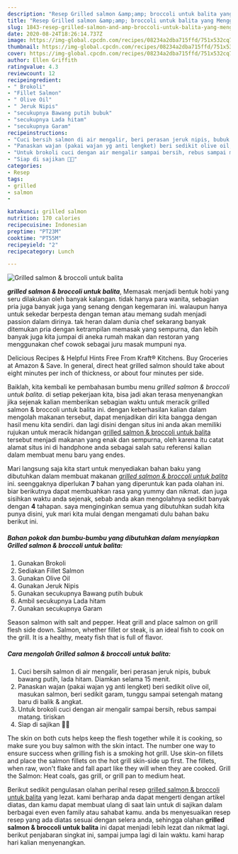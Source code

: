```yaml
---
description: "Resep Grilled salmon &amp;amp; broccoli untuk balita yang Menggugah Selera"
title: "Resep Grilled salmon &amp;amp; broccoli untuk balita yang Menggugah Selera"
slug: 1843-resep-grilled-salmon-and-amp-broccoli-untuk-balita-yang-menggugah-selera
date: 2020-08-24T18:26:14.737Z
image: https://img-global.cpcdn.com/recipes/08234a2dba715ffd/751x532cq70/grilled-salmon-broccoli-untuk-balita-foto-resep-utama.jpg
thumbnail: https://img-global.cpcdn.com/recipes/08234a2dba715ffd/751x532cq70/grilled-salmon-broccoli-untuk-balita-foto-resep-utama.jpg
cover: https://img-global.cpcdn.com/recipes/08234a2dba715ffd/751x532cq70/grilled-salmon-broccoli-untuk-balita-foto-resep-utama.jpg
author: Ellen Griffith
ratingvalue: 4.3
reviewcount: 12
recipeingredient:
- " Brokoli"
- "Fillet Salmon"
- " Olive Oil"
- " Jeruk Nipis"
- "secukupnya Bawang putih bubuk"
- "secukupnya Lada hitam"
- "secukupnya Garam"
recipeinstructions:
- "Cuci bersih salmon di air mengalir, beri perasan jeruk nipis, bubuk bawang putih, lada hitam. Diamkan selama 15 menit."
- "Panaskan wajan (pakai wajan yg anti lengket) beri sedikit olive oil, masukan salmon, beri sedikit garam, tunggu sampai setengah matang baru di balik &amp; angkat."
- "Untuk brokoli cuci dengan air mengalir sampai bersih, rebus sampai matang. tiriskan"
- "Siap di sajikan 👍🏻"
categories:
- Resep
tags:
- grilled
- salmon
- 

katakunci: grilled salmon  
nutrition: 170 calories
recipecuisine: Indonesian
preptime: "PT23M"
cooktime: "PT55M"
recipeyield: "2"
recipecategory: Lunch

---
```



![Grilled salmon &amp; broccoli untuk balita](https://img-global.cpcdn.com/recipes/08234a2dba715ffd/751x532cq70/grilled-salmon-broccoli-untuk-balita-foto-resep-utama.jpg)

<b><i>grilled salmon &amp; broccoli untuk balita</i></b>, Memasak menjadi bentuk hobi yang seru dilakukan oleh banyak kalangan. tidak hanya para wanita, sebagian pria juga banyak juga yang senang dengan kegemaran ini. walaupun hanya untuk sekedar berpesta dengan teman atau memang sudah menjadi passion dalam dirinya. tak heran dalam dunia chef sekarang banyak ditemukan pria dengan ketrampilan memasak yang sempurna, dan lebih banyak juga kita jumpai di aneka rumah makan dan restoran yang menggunakan chef cowok sebagai juru masak mumpuni nya.

Delicious Recipes &amp; Helpful Hints Free From Kraft® Kitchens. Buy Groceries at Amazon &amp; Save. In general, direct heat grilled salmon should take about eight minutes per inch of thickness, or about four minutes per side.

Baiklah, kita kembali ke pembahasan bumbu menu <i>grilled salmon &amp; broccoli untuk balita</i>. di setiap pekerjaan kita, bisa jadi akan terasa menyenangkan jika sejenak kalian memberikan sebagian waktu untuk meracik grilled salmon &amp; broccoli untuk balita ini. dengan keberhasilan kalian dalam mengolah makanan tersebut, dapat menjadikan diri kita bangga dengan hasil menu kita sendiri. dan lagi disini dengan situs ini anda akan memiliki rujukan untuk meracik hidangan <u>grilled salmon &amp; broccoli untuk balita</u> tersebut menjadi makanan yang enak dan sempurna, oleh karena itu catat alamat situs ini di handphone anda sebagai salah satu referensi kalian dalam membuat menu baru yang endes.


Mari langsung saja kita start untuk menyediakan bahan baku yang dibutuhkan dalam membuat makanan <u><i>grilled salmon &amp; broccoli untuk balita</i></u> ini. seenggaknya diperlukan <b>7</b> bahan yang diperuntuk kan pada olahan ini. biar berikutnya dapat membuahkan rasa yang yummy dan nikmat. dan juga sisihkan waktu anda sejenak, sebab anda akan mengolahnya sedikit banyak dengan <b>4</b> tahapan. saya menginginkan semua yang dibutuhkan sudah kita punya disini, yuk mari kita mulai dengan mengamati dulu bahan baku berikut ini.

<!--inarticleads1-->

##### Bahan pokok dan bumbu-bumbu yang dibutuhkan dalam menyiapkan Grilled salmon &amp; broccoli untuk balita:

1. Gunakan  Brokoli
1. Sediakan Fillet Salmon
1. Gunakan  Olive Oil
1. Gunakan  Jeruk Nipis
1. Gunakan secukupnya Bawang putih bubuk
1. Ambil secukupnya Lada hitam
1. Gunakan secukupnya Garam


Season salmon with salt and pepper. Heat grill and place salmon on grill flesh side down. Salmon, whether fillet or steak, is an ideal fish to cook on the grill. It is a healthy, meaty fish that is full of flavor. 

<!--inarticleads2-->

##### Cara mengolah Grilled salmon &amp; broccoli untuk balita:

1. Cuci bersih salmon di air mengalir, beri perasan jeruk nipis, bubuk bawang putih, lada hitam. Diamkan selama 15 menit.
1. Panaskan wajan (pakai wajan yg anti lengket) beri sedikit olive oil, masukan salmon, beri sedikit garam, tunggu sampai setengah matang baru di balik &amp; angkat.
1. Untuk brokoli cuci dengan air mengalir sampai bersih, rebus sampai matang. tiriskan
1. Siap di sajikan 👍🏻


The skin on both cuts helps keep the flesh together while it is cooking, so make sure you buy salmon with the skin intact. The number one way to ensure success when grilling fish is a smoking hot grill. Use skin-on fillets and place the salmon fillets on the hot grill skin-side up first. The fillets, when raw, won&#39;t flake and fall apart like they will when they are cooked. Grill the Salmon: Heat coals, gas grill, or grill pan to medium heat. 

Berikut sedikit pengulasan olahan perihal resep <u>grilled salmon &amp; broccoli untuk balita</u> yang lezat. kami berharap anda dapat mengerti dengan artikel diatas, dan kamu dapat membuat ulang di saat lain untuk di sajikan dalam berbagai even even family atau sahabat kamu. anda bs menyesuaikan resep resep yang ada diatas sesuai dengan selera anda, sehingga olahan <b>grilled salmon &amp; broccoli untuk balita</b> ini dapat menjadi lebih lezat dan nikmat lagi. berikut penjabaran singkat ini, sampai jumpa lagi di lain waktu. kami harap hari kalian menyenangkan.
